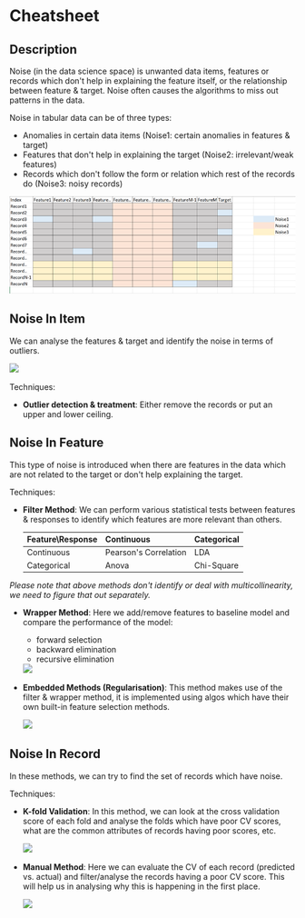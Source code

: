 # Cheatsheet

## Description

Noise (in the data science space) is unwanted data items, features or records which don't help in explaining the feature itself, or the relationship between feature & target. Noise often causes the algorithms to miss out patterns in the data.

Noise in tabular data can be of three types:

- Anomalies in certain data items (Noise1: certain anomalies in features & target)
- Features that don't help in explaining the target (Noise2: irrelevant/weak features)
- Records which don't follow the form or relation which rest of the records do (Noise3: noisy records)

![](_cheatsheet/image7.png)

## Noise In Item

We can analyse the features & target and identify the noise in terms of outliers.

<img src="image5.png" style="width:2.37473in" />

Techniques:

- **Outlier detection & treatment**: Either remove the records or put an upper and lower ceiling.

## Noise In Feature

This type of noise is introduced when there are features in the data which are not related to the target or don't help explaining the target.

Techniques:

- **Filter Method**: We can perform various statistical tests between features & responses to identify which features are more relevant than others.

  | Feature\Response | Continuous            | Categorical  |
  |------------------|-----------------------|--------------|
  | Continuous       | Pearson's Correlation | LDA          |
  | Categorical      | Anova                 | Chi-Square   |

*Please note that above methods don't identify or deal with multicollinearity, we need to figure that out separately.*

- **Wrapper Method**: Here we add/remove features to baseline model and compare the performance of the model:

   - forward selection
   - backward elimination
   - recursive elimination

  <img src="image6.png" style="width:4.5in" />

- **Embedded Methods (Regularisation)**: This method makes use of the filter & wrapper method, it is implemented using algos which have their own built-in feature selection methods.

  <img src="image2.png" style="width:4.5in" />

## Noise In Record

In these methods, we can try to find the set of records which have noise.

Techniques:

- **K-fold Validation**: In this method, we can look at the cross validation score of each fold and analyse the folds which have poor CV scores, what are the common attributes of records having poor scores, etc.

  <img src="image3.png" style="width:4.5in" />

- **Manual Method**: Here we can evaluate the CV of each record (predicted vs. actual) and filter/analyse the records having a poor CV score. This will help us in analysing why this is happening in the first place.

  <img src="image4.png" style="width:4.5in" />

